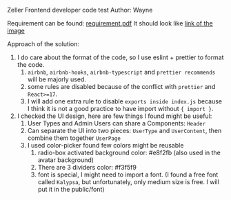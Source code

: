Zeller Frontend developer code test
Author: Wayne

Requirement can be found: [requirement.pdf](./assets/Frontend-Coding-Challenge.pdf)
It should look like [link of the image](./assets/zeller-customers-design.png)

Approach of the solution:
1. I do care about the format of the code, so I use eslint + prettier to format the code.
   1. `airbnb`, `airbnb-hooks`, `airbnb-typescript` and `prettier recommends` will be majorly used.
   2. some rules are disabled because of the conflict with `prettier` and `React>=17`.
   3. I will add one extra rule to disable `exports inside index.js` because I think it is not a good practice to have import without `{ import }`.
2. I checked the UI design, here are few things I found might be useful:
   1. User Types and Admin Users can share a Components: `Header`
   2. Can separate the UI into two pieces: `UserType` and `UserContent`, then combine them together `UserPage`
   3. I used color-picker found few colors might be reusable
      1. radio-box activated background color: #e8f2fb (also used in the avatar background)
      2. There are 3 dividers color: #f3f5f9
      3. font is special, I might need to import a font. (I found a free font called `Kalypsa`, but unfortunately, only medium size is free. I will put it in the public/font)